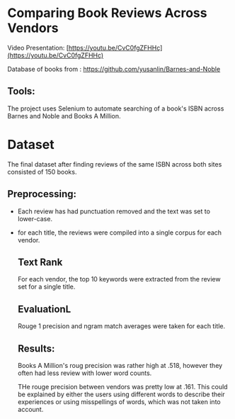 # Comparing Book Reviews Across Vendors 

Video Presentation: [https://youtu.be/CvC0fgZFHHc](https://youtu.be/CvC0fgZFHHc)

Database of books from : https://github.com/yusanlin/Barnes-and-Noble

## Tools:
The project uses Selenium to automate searching of a book's ISBN across Barnes and Noble and Books A Million.

# Dataset

The final dataset after finding reviews of the same ISBN across both sites consisted of 150 books.

## Preprocessing:

- Each review has had punctuation removed and the text was set to lower-case.

- for each title, the reviews were compiled into a single corpus for each vendor.

  ## Text Rank

  For each vendor, the top 10 keywords were extracted from the review set for a single title.

  ## EvaluationL

  Rouge 1 precision and ngram match averages were taken for each title.

  ## Results:

  Books A Million's roug precision was rather high at .518, however they often had less review with lower word counts.
  
  THe rouge precision between vendors was pretty low at .161. This could be explained by either the users using different words to describe their experiences or using misspellings of words, which was not taken into account.

  
